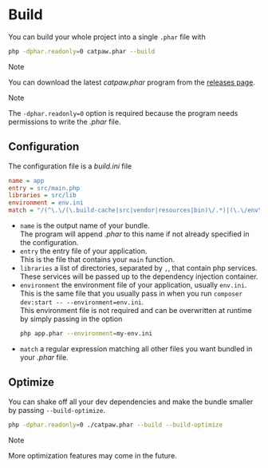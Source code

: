 # Build

You can build your whole project into a single `.phar` file with
```sh
php -dphar.readonly=0 catpaw.phar --build
```

> [!NOTE]
> You can download the latest _catpaw.phar_ program from the [releases page](https://github.com/tncrazvan/catpaw/releases).

> [!NOTE]
> The `-dphar.readonly=0` option is required because the program needs permissions to write the _.phar_ file.

## Configuration
The configuration file is a _build.ini_ file

```ini
name = app
entry = src/main.php
libraries = src/lib
environment = env.ini
match = "/(^\.\/(\.build-cache|src|vendor|resources|bin)\/.*)|(\.\/env\.ini)/"
```

- `name` is the output name of your bundle.\
  The program will append _.phar_ to this name if not already specified in the configuration.
- `entry` the entry file of your application.\
  This is the file that contains your `main` function.
- `libraries` a list of directories, separated by `,`, that contain php services.\
  These services will be passed up to the dependency injection container.
- `environment` the environment file of your application, usually `env.ini`.\
  This is the same file that you usually pass in when you run `composer dev:start -- --environment=env.ini`.\
  This environment file is not required and can be overwritten at runtime by simply passing in the option
  ```sh
  php app.phar --environment=my-env.ini
  ```
- `match` a regular expression matching all other files you want bundled in your _.phar_ file.


## Optimize

You can shake off all your dev dependencies and make the bundle smaller by passing `--build-optimize`.

```sh
php -dphar.readonly=0 ./catpaw.phar --build --build-optimize
```

> [!NOTE]
> More optimization features may come in the future.
